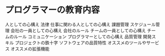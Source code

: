 # プログラマーの教育内容

人としての心構え
法律
仕事に関わる人としての心構え
課題管理
スケジュール管理
会社の一員としての心構え
会社のルール
チームの一員としての心構え
チームのルール
コミュニケーション
プログラマーとしての心構え
品質管理
開発スキル
プロジェクトの鉄十字
ソフトウェアの品質特性
オススメのツールやサービス
オススメの拡張機能
